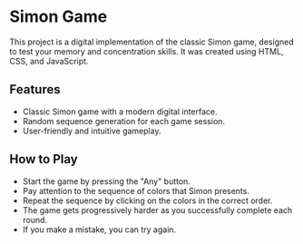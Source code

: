 
# Simon Game

This project is a digital implementation of the classic Simon game, designed to test your memory and concentration skills. It was created using HTML, CSS, and JavaScript.


## Features
- Classic Simon game with a modern digital interface. 
- Random sequence generation for each game session. 
- User-friendly and intuitive gameplay.


## How to Play

- Start the game by pressing the "Any" button. 
- Pay attention to the sequence of colors that Simon presents.
- Repeat the sequence by clicking on the colors in the correct order. 
- The game gets progressively harder as you successfully complete each round. 
- If you make a mistake, you can try again.
